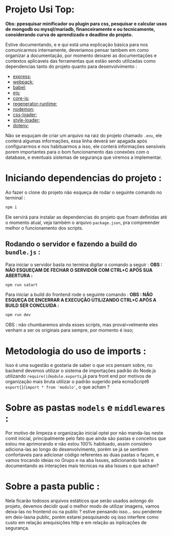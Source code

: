 # Projeto Usi Top:

**Obs: ppesquisar minificador ou plugin para css, pesquisar e calcular usos de mongodb ou mysql/mariadb, financeiramente e ou tecnicamente, considerando curva de aprendizado e deadline do projeto.**

Estive documentando, e e qui está uma explicação básica para nos comunicarmos internamente, deveriamos pensar tambem em como organizar a documentação, por momento deixarei as documentações e contextos aplicaveis das ferramentas que estão sendo utilizadas como dependencias tanto do projeto quanto para desenvolvimento :

-   [express](https://expressjs.com/pt-br/);
-   [webpack](https://webpack.js.org/concepts/);
-   [babel](https://babeljs.io/docs/);
-   [ejs](https://ejs.co/#docs);
-   [core-js](https://github.com/zloirock/core-js);
-   [regenerator-runtime](https://github.com/facebook/regenerator/tree/main);
-   [nodemon](https://github.com/remy/nodemon#nodemon);
-   [css-loader](https://webpack.js.org/loaders/css-loader/);
-   [style-loader](https://webpack.js.org/loaders/style-loader/);
-   [dotenv](https://github.com/motdotla/dotenv);

Não se esquçam de criar um arquivo na raiz do projeto chamado `.env`, ele conterá algumas informações, essa linha deverá ser apagada após configurarmos e nos habituarmos a isso, ele conterá informações sensíveis porem importantes para o bom funcionamento das conexões com o database, e eventuais sistemas de segurança que viremos a implementar.

# Iniciando dependencias do projeto :

Ao fazer o clone do projeto não esqueça de rodar o seguinte comando no terminal :

```bash
npm i
```

Ele servirá para instalar as dependencias do projeto que froam definidas até o momento atual, veja também o arquivo `package.json`, pra compreender melhor o funcionamento dos scripts.

## Rodando o servidor e fazendo a build do `bundle.js` :

Para iniciar o servidor basta no termina digitar o comando a seguir :
**OBS : NÃO ESQUEÇAM DE FECHAR O SERVIDOR COM CTRL+C APÓS SUA ABERTURA :**

```bash
npm run satart
```

Para iniciar a build do frontend rode o seguinte comando :
**OBS : NÃO ESQUEÇA DE ENCERRAR A EXECUÇÃO UTILIZANDO CTRL+C APÓS A BUILD SER CONCLUIDA :**

```bash
npm run dev
```

OBS : não chumbaremos ainda esses scripts, mas proval=velmente eles venham a ser os originais para sempre, por momento é isso;

# Metodologia do uso de imports :

Isso é uma sugestão e gostaria de saber o que vcs pensam sobre, no backend devemos utilizar o sistema de importações padrão do Node.js utilizando `require()`/`module.exports`,já para front end por motivos de organização mais bruta utilizar o padrão sugerido pela ecmaScript6 `export{}`/`import * from 'modulo'`, o que acham ?

# Sobre as pastas `models` e `middlewares` :

Por motivo de limpeza e organização inicial optei por não manda-las neste comit inicial, principalmente pelo fato que ainda são pastas e conceitos que estou me aprimorando e não estou 100% habituado, assim considero adiciona-las ao longo do desenvolvimento, porém se já se sentirem confortaveis para adicionar código referentes as duas pastas o façam, e vamos trocando ideias no Grupo e na aba Issues, adicionando tasks e documentando as interações mais técnicas na aba Issues o que acham?

# Sobre a pasta public :

Nela ficarão todosos arquivos estáticos que serão usados aolongo do projeto, devemos decidir qual o melhor modo de utilizar imagens, vamos deixa-las no frontend ou na public ? estive pensando isso... sou pendente em deix-lasna public, porém estarei pesquisando oq isso interfere como custo em relação arequisições http e em relação as inplicações de segurança.
